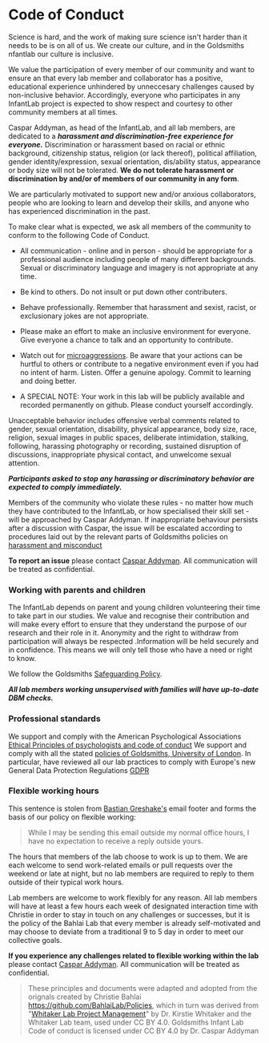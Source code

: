 # Code of Conduct

Science is hard, and the work of making sure science isn't harder than it needs to be is on all of us. We create our culture, and in the Goldsmiths nfantlab our culture is inclusive.

We value the participation of every member of our community and want to ensure an that every lab member and collaborator has a positive, educational experience unhindered by unneccesary challenges caused by non-inclusive behavior. Accordingly, everyone who participates in any InfantLab project is expected to show respect and courtesy to other community members at all times.

Caspar Addyman, as head of the InfantLab, and all lab members, are dedicated to a ***harassment and discrimination-free experience for everyone.*** Discrimination or harassment based on racial or ethnic background, citizenship status, religion (or lack thereof), political affiliation, gender identity/expression, sexual orientation, dis/ability status, appearance or body size will not be tolerated.  **We do not tolerate harassment or discrimination by and/or of members of our community in any form**. 

We are particularly motivated to support new and/or anxious collaborators, people who are looking to learn and develop their skills, and anyone who has experienced discrimination in the past. 

To make clear what is expected, we ask all members of the community to conform to the following Code of Conduct.

* All communication - online and in person - should be appropriate for a professional audience including people of many different backgrounds. Sexual or discriminatory language and imagery is not appropriate at any time.

* Be kind to others. Do not insult or put down other contributers.

* Behave professionally. Remember that harassment and sexist, racist, or exclusionary jokes are not appropriate.

* Please make an effort to make an inclusive environment for everyone. Give everyone a chance to talk and an opportunity to contribute.

* Watch out for [microaggressions](https://en.wikipedia.org/wiki/Microaggression). Be aware that your actions can be hurtful to others or contribute to a negative environment even if you had no intent of harm. Listen. Offer a genuine apology. Commit to learning and doing better.

* A SPECIAL NOTE: Your work in this lab will be publicly available and recorded permanently on github. Please conduct yourself accordingly.

Unacceptable behavior includes offensive verbal comments related to gender, sexual orientation, disability, physical appearance, body size, race, religion, sexual images in public spaces, deliberate intimidation, stalking, following, harassing photography or recording, sustained disruption of discussions, inappropriate physical contact, and unwelcome sexual attention.

***Participants asked to stop any harassing or discriminatory behavior are expected to comply immediately.***

Members of the community who violate these rules - no matter how much they have contributed to the InfantLab, or how specialised their skill set - will be approached by Caspar Addyman. If inappropriate behaviour persists after a discussion with Caspar, the issue will be escalated according to procedures laid out by the relevant parts of Goldsmiths policies on [harassment and misconduct](https://www.gold.ac.uk/governance/policies/sexual-violence-harassment-misconduct-policy/)

**To report an issue** please contact [Caspar Addyman](https://github.com/YourBrain). All communication will be treated as confidential.

### Working with parents and children

The InfantLab depends on parent and young children volunteering their time to take part in our studies. We value and recognise their contribution and will make every effort to ensure that they understand the purpose of our research and their role in it. 
Anonymity and the right to withdraw from participation will always be respected .Information will be held securely and in confidence. This means we will only tell those who have a need or right to know. 

We follow the Goldsmiths [Safeguarding Policy](https://www.gold.ac.uk/governance/policies/safeguarding-policy/).

***All lab members working unsupervised with families will have up-to-date DBM checks.***  


### Professional standards

We support and comply with the American Psychological Associations [Ethical Principles of psychologists and code of conduct](https://www.apa.org/ethics/code/principles.pdf)
We support and comply with all the stated [policies of Goldsmiths, University of London](https://www.gold.ac.uk/governance/policies/). 
In particular, have reviewed all our lab practices to comply with Europe's new General Data Protection Regulations [GDPR](https://ico.org.uk/for-organisations/guide-to-the-general-data-protection-regulation-gdpr)

### Flexible working hours

This sentence is stolen from [Bastian Greshake's](https://github.com/gedankenstuecke) email footer and forms the basis of our policy on flexible working:

> While I may be sending this email outside my normal office hours, I have no expectation to receive a reply outside yours.

The hours that members of the lab choose to work is up to them. We are each welcome to send work-related emails or pull requests over the weekend or late at night, but no lab members are required to reply to them outside of their typical work hours.

Lab members are welcome to work flexibly for any reason. All lab members will have at least a few hours each week of designated interaction time with Christie in order to stay in touch on any challenges or successes, but it is the policy of the Bahlai Lab that every member is already self-motivated and may choose to deviate from a traditional 9 to 5 day in order to meet our collective goals.

**If you experience any challenges related to flexible working within the lab** please contact [Caspar Addyman](https://github.com/yourbrain). All communication will be treated as confidential.

> These principles and documents were adapted and adopted from the orignals created by Christie Bahlai https://github.com/BahlaiLab/Policies, which in turn was derived from "[Whitaker Lab Project Management](https://github.com/WhitakerLab/WhitakerLabProjectManagement)" by Dr. Kirstie Whitaker and the Whitaker Lab team, used under CC BY 4.0. 
> Goldsmiths Infant Lab Code of conduct is licensed under CC BY 4.0 by Dr. Caspar Addyman

